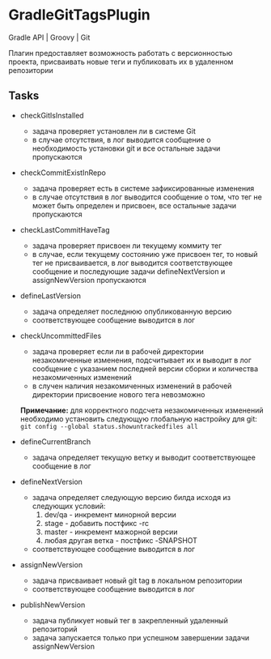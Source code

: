 # GradleGitTagsPlugin
Gradle API | Groovy | Git

Плагин предоставляет возможность работать с версионностью проекта, присваивать новые теги и публиковать их в удаленном репозитории

## Tasks
* checkGitIsInstalled 
	- задача проверяет установлен ли в системе Git
	- в случае отсутствия, в лог выводится сообщение о необходимость установки git и все остальные задачи пропускаются
	
* checkCommitExistInRepo
	- задача проверяет есть в системе зафиксированные изменения 
	- в случае отсутствия в лог выводится сообщение о том, что тег не может быть определен и присвоен, все остальные задачи пропускаются
	
* checkLastCommitHaveTag
	- задача проверяет присвоен ли текущему коммиту тег
	- в случае, если текущему состоянию уже присвоен тег, то новый тег не присваивается, в лог выводится соответствующее сообщение и последующие задачи defineNextVersion и assignNewVersion пропускаются

* defineLastVersion
	- задача определяет последнюю опубликованную версию
	- соответствующее сообщение выводится в лог
	
* checkUncommittedFiles 
	- задача проверяет если ли в рабочей директории незакомиченные изменения, подсчитывает их и выводит в лог сообщение с указанием последней версии сборки и количества незакомиченных изменений
	- в случен наличия незакомиченных изменений в рабочей директории присвоение нового тега невозможно

	
    **Примечание:** для корректного подсчета незакомиченных изменений необходимо установить следующую глобальную настройку для git:
    ```git config --global status.showuntrackedfiles all```

* defineCurrentBranch
	- задача определяет текущую ветку и выводит соответствующее сообщение в лог

* defineNextVersion
	- задача определяет следующую версию билда исходя из следующих условий:
		1. dev/qa - инкремент минорной версии
        2. stage - добавить постфикс -rc
        3. master - инкремент мажорной версии 
        4. любая другая ветка - постфикс -SNAPSHOT
	- соответствующее сообщение выводится в лог
	
* assignNewVersion
	- задача присваивает новый git tag в локальном репозитории
	- соответствующее сообщение выводится в лог
	
* publishNewVersion
	- задача публикует новый тег в закрепленный удаленный репозиторий
	- задача запускается только при успешном завершении задачи assignNewVersion
